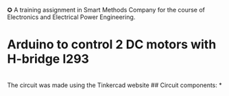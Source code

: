 ✪ A training assignment in Smart Methods Company for the course of Electronics and Electrical Power Engineering.
# Arduino to control 2 DC motors with H-bridge l293

<br>
The circuit was made using the Tinkercad website
 ## Circuit components:
 *
